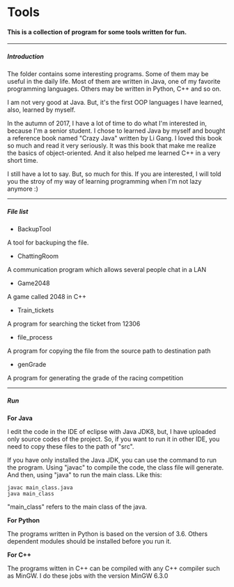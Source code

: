 # Tools

#### This is a collection of program for some tools written for fun. 


---

##### Introduction

The folder contains some interesting programs. Some of them may be useful in the daily life. Most of them are written in Java, one of my favorite programming languages. Others may be written in Python, C++ and so on.

I am not very good at Java. But, it's the first OOP languages I have learned, also, learned by myself.

In the autumn of 2017, I have a lot of time to do what I'm interested in, because I'm a senior student. I chose to learned Java by myself and bought a reference book named "Crazy Java" written by Li Gang. I loved this book so much and read it very seriously. It was this book that make me realize the basics of object-oriented. And it also helped me learned C++ in a very short time.

I still have a lot to say. But, so much for this. If you are interested, I will told you the stroy of my way of learning programming when I'm not lazy anymore  :)


---
##### File list
- BackupTool

A tool for backuping the file.

- ChattingRoom

A communication program which allows several people chat in a LAN

- Game2048

A game called 2048 in C++

- Train_tickets

A program for searching the ticket from 12306

- file_process

A program for copying the file from the source path to destination path

- genGrade

A program for generating the grade of the racing competition

---
##### Run
**For Java**

I edit the code in the IDE of eclipse with Java JDK8, but, I have uploaded only source codes of the project. So, if you want to run it in other IDE, you need to copy these files to the path of "src". 

If you have only installed the Java JDK, you can use the command to run the program. Using "javac" to compile the code, the class file will generate. And then, using "java" to run the main class. Like this:

```
javac main_class.java
java main_class
```
"main_class" refers to the main class of the java. 

**For Python**

The programs written in Python is based on the version of 3.6. Others dependent modules should be installed before you run it.

**For C++**

The programs witten in C++ can be compiled with any C++ compiler such as MinGW. I do these jobs with the version MinGW 6.3.0
